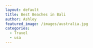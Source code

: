 ```yaml
---
layout: default
title: Best Beaches in Bali
author: Ashley
featured_image: /images/australia.jpg
categories:
  - Travel
  - usa
---
```



